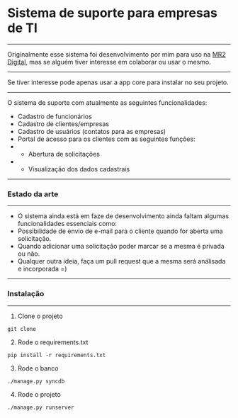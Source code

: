 # Sistema de suporte para empresas de TI
---

Originalmente esse sistema foi desenvolvimento por mim para uso na [MR2 Digital](http://www.mr2digital.com.br), mas se alguém tiver interesse em colaborar ou usar o mesmo.

---

Se tiver interesse pode apenas usar a app core para instalar no seu projeto.

---

O sistema de suporte com atualmente as seguintes funcionalidades:

* Cadastro de funcionários
* Cadastro de clientes/empresas
* Cadastro de usuários (contatos para as empresas)
* Portal de acesso para os clientes com as seguintes funções:
* * Abertura de solicitações
* * Visualização dos dados cadastrais

---

### Estado da arte

---

* O sistema ainda está em faze de desenvolvimento ainda faltam algumas funcionalidades essenciais como:
* Possibilidade de envio de e-mail para o cliente quando for aberta uma solicitação.
* Quando adicionar uma solicitação poder marcar se a mesma é privada ou não.
* Qualquer outra ideia, faça um pull request que a mesma será análisada e incorporada =)

---

### Instalação

---

1. Clone o projeto

```
git clone
```

2. Rode o requirements.txt

```
pip install -r requirements.txt
```

3. Rode o banco

```
./manage.py syncdb
```

4. Rode o projeto

```
./manage.py runserver
```